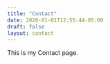 ```yaml
---
title: "Contact"
date: 2020-01-01T12:55:44-05:00
draft: false
layout: contact
---
```


This is my Contact page.
